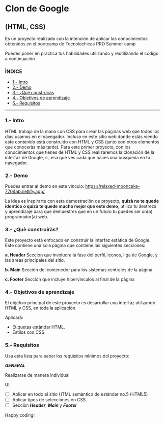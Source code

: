 # Clon de Google 
## (HTML, CSS)

Es un proyecto realizado con la intención de aplicar los conocimientos obtenidos en el bootcamp de Tecnolochicas PRO Summer camp

Puedes poner en pràctica tus habilidades utilizando y reutilizando el còdigo a continuaciòn 

### ÌNDICE

* [1.- Intro](https://github.com/ArlenDorantesA/clon-de-google#1--intro)
* [2.- Demo](https://github.com/ArlenDorantesA/clon-de-google#2--demo)
* [3.- ¿Què construiràs](https://github.com/ArlenDorantesA/clon-de-google#3--qu%C3%A8-construir%C3%A0s)
* [4.- Objetivos de aprendizaje](https://github.com/ArlenDorantesA/clon-de-google#4--objetivos-de-aprendizaje)
* [5.- Requisitos](https://github.com/ArlenDorantesA/clon-de-google#5--requisitos)

****


### 1.- Intro

HTML trabaja de la mano con CSS para crear las pàginas web que todos los dìas usamos en el navegador. Incluso en este sitio web donde estàs viendo este contenido està construido con HTML y CSS (junto con otros elementos que conoceràs màs tarde). Para este primer proyecto, con los conocimientos que tienes de HTML y CSS realizaremos la clonaciòn de la interfaz de Google, sì, esa que ves cada que haces una busqueda en tu navegador.



### 2.- Demo

Puedes entrar al demo en este vìnculo:  https://relaxed-mooncake-7704ab.netlify.app/

La idea es inspirarte con esta demostraciòn de proyecto, **quizà no te quede identico o quizà te quede mucho mejor que este demo**, utiliza tu destreza y aprendizaje para que demuestres que en un futuro tu puedes ser un(a) programador(a) web. 

### 3.- ¿Què construiràs?

Este proyecto està enfocado en construir la interfaz estàtica de Google.
Este contiene una sola pàgina que contiene las siguientes secciones:

**a. Header**
Seccion que involucra la fase del perfil, ìconos, liga de Google, y las àreas principales del sitio.

**b. Main**
Secciòn del contenedor para los sistemas centrales de la pàgina.

**c. Footer**
Secciòn que incluye hipervìnculos al final de la pàgina 

### 4.- Objetivos de aprendizaje

El objetivo principal de este proyecto es desarrollar una interfaz utilizando HTML y CSS, en toda la aplicaciòn.

Aplicarà:

* Etiquetas estàndar HTML.
* Estilos con CSS

### 5.- Requisitos

Usa esta lista para saber los requisitos mìnimos del proyecto:

***GENERAL***

Realizarse de manera individual

UI

* [ ] Aplicar en todo el sitio HTML semàntico de estàndar no.5 (HTML5)
* [ ] Aplicar tipos de selecciones en CSS
* [ ] Secciòn ***Header***, ***Main*** y ***Footer***

Happy coding! 



